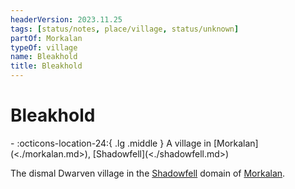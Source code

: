 ```yaml
---
headerVersion: 2023.11.25
tags: [status/notes, place/village, status/unknown]
partOf: Morkalan
typeOf: village
name: Bleakhold
title: Bleakhold
---
```


# Bleakhold
<div class="grid cards ext-narrow-margin ext-one-column" markdown>
-    :octicons-location-24:{ .lg .middle } A village in [Morkalan](<./morkalan.md>), [Shadowfell](<./shadowfell.md>)  
</div>


The dismal Dwarven village in the [Shadowfell](<./shadowfell.md>) domain of [Morkalan](<./morkalan.md>). 